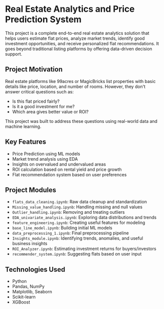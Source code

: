 # Real Estate Analytics and Price Prediction System

This project is a complete end-to-end real estate analytics solution that helps users estimate flat prices, analyze market trends, identify good investment opportunities, and receive personalized flat recommendations. It goes beyond traditional listing platforms by offering data-driven decision support.

## Project Motivation

Real estate platforms like 99acres or MagicBricks list properties with basic details like price, location, and number of rooms. However, they don't answer critical questions such as:

- Is this flat priced fairly?
- Is it a good investment for me?
- Which area gives better value or ROI?

This project was built to address these questions using real-world data and machine learning.

## Key Features

- Price Prediction using ML models
- Market trend analysis using EDA
- Insights on overvalued and undervalued areas
- ROI calculation based on rental yield and price growth
- Flat recommendation system based on user preferences

## Project Modules

- `flats_data_cleaning.ipynb`: Raw data cleanup and standardization
- `Missing_value_handling.ipynb`: Handling missing and null values
- `Outlier_handling.ipynb`: Removing and treating outliers
- `EDA_univariate_analysis.ipynb`: Exploring data distributions and trends
- `feature_engineering.ipynb`: Creating useful features for modeling
- `base_line_model.ipynb`: Building initial ML models
- `data_preprocessing_1.ipynb`: Final preprocessing pipeline
- `Insights_module.ipynb`: Identifying trends, anomalies, and useful business insights
- `ROI_Analyzer.ipynb`: Estimating investment returns for buyers/investors
- `recommender_system.ipynb`: Suggesting flats based on user input

## Technologies Used

- Python  
- Pandas, NumPy  
- Matplotlib, Seaborn  
- Scikit-learn  
- XGBoost

